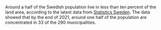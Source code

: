 
Around a half of the Swedish population live in less than ten percent of the land area, according to the latest data from [Statistics Sweden](https://scb.se/). The data showed that by the end of 2021, around one half of the population are concentrated in 33 of the 290 municipalities.
